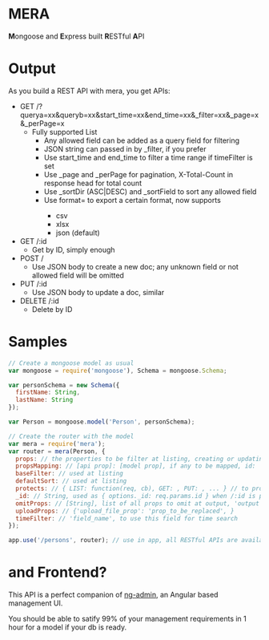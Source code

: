 MERA
====

**M**ongoose and **E**xpress built **R**ESTful **A**PI

# Output

As you build a REST API with mera, you get APIs:

- GET /?querya=xx&queryb=xx&start_time=xx&end_time=xx&_filter=xx&_page=x&_perPage=x
  - Fully supported List
    - Any allowed field can be added as a query field for filtering
    - JSON string can passed in by _filter, if you prefer
    - Use start_time and end_time to filter a time range if timeFilter is set
    - Use _page and _perPage for pagination, X-Total-Count in response head for total count
    - Use _sortDir (ASC|DESC) and _sortField to sort any allowed field
    - Use format=<xxx> to export a certain format, now supports
      - csv
      - xlsx
      - json (default)
- GET /:id
  - Get by ID, simply enough
- POST /
  - Use JSON body to create a new doc; any unknown field or not allowed field will be omitted
- PUT /:id
  - Use JSON body to update a doc, similar
- DELETE /:id
  - Delete by ID

# Samples

```javascript
// Create a mongoose model as usual
var mongoose = require('mongoose'), Schema = mongoose.Schema;

var personSchema = new Schema({
  firstName: String,
  lastName: String
});

var Person = mongoose.model('Person', personSchema);

// Create the router with the model
var mera = require('mera');
var router = mera(Person, {
  props: // the properties to be filter at listing, creating or updating
  propsMapping: // [api prop]: [model prop], if any to be mapped, id: '_id' is always added
  baseFilter: // used at listing
  defaultSort: // used at listing
  protects: // { LIST: function(req, cb), GET: , PUT: , ... } // to protect a certain method
  _id: // String, used as { options._id: req.params.id } when /:id is passed in
  omitProps: // [String], list of all props to omit at output, 'output' is always omitted
  uploadProps: // {'upload_file_prop': 'prop_to_be_replaced', }
  timeFilter: // 'field_name', to use this field for time search
});

app.use('/persons', router); // use in app, all RESTful APIs are available.
```

# and Frontend?

This API is a perfect companion of [ng-admin](http://ng-admin-book.marmelab.com/), an Angular based management UI.

You should be able to satify 99% of your management requirements in 1 hour for a model if your db is ready.
